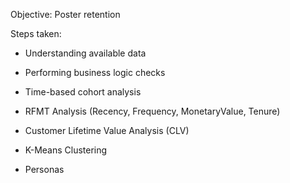 Objective: Poster retention


Steps taken:

- Understanding available data

- Performing business logic checks

- Time-based cohort analysis

- RFMT Analysis (Recency, Frequency, MonetaryValue, Tenure)

- Customer Lifetime Value Analysis (CLV)

- K-Means Clustering

- Personas